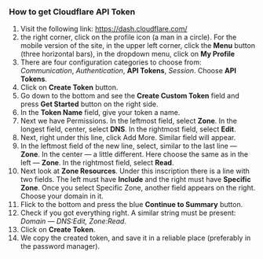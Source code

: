 ### How to get Cloudflare API Token
1. Visit the following link: https://dash.cloudflare.com/
2. the right corner, click on the profile icon (a man in a circle). For the mobile version of the site, in the upper left corner, click the **Menu** button (three horizontal bars), in the dropdown menu, click on **My Profile**
3. There are four configuration categories to choose from: *Communication*, *Authentication*, **API Tokens**, *Session*. Choose **API Tokens**.
4. Click on **Create Token** button.
5. Go down to the bottom and see the **Create Custom Token** field and press **Get Started** button on the right side.
6. In the **Token Name** field, give your token a name.
7. Next we have Permissions. In the leftmost field, select **Zone**. In the longest field, center, select **DNS**. In the rightmost field, select **Edit**. 
8. Next, right under this line, click Add More. Similar field will appear.
9. In the leftmost field of the new line, select, similar to the last line — **Zone**. In the center — a little different. Here choose the same as in the left — **Zone**. In the rightmost field, select **Read**.
10. Next look at **Zone Resources**. Under this inscription there is a line with two fields. The left must have **Include** and the right must have **Specific Zone**. Once you select Specific Zone, another field appears on the right. Choose your domain in it.
11. Flick to the bottom and press the blue **Continue to Summary** button.
12. Check if you got everything right. A similar string must be present: *Domain — DNS:Edit, Zone:Read*.
13. Click on **Create Token**.
14. We copy the created token, and save it in a reliable place (preferably in the password manager).
